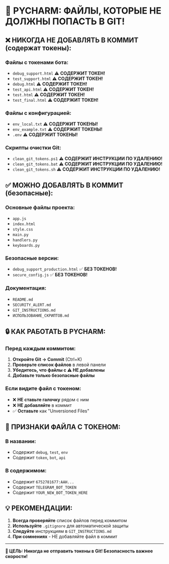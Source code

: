 # 🚨 PYCHARM: ФАЙЛЫ, КОТОРЫЕ НЕ ДОЛЖНЫ ПОПАСТЬ В GIT!

## ❌ **НИКОГДА НЕ ДОБАВЛЯТЬ В КОММИТ (содержат токены):**

### **Файлы с токенами бота:**
- `debug_support.html` ⚠️ **СОДЕРЖИТ ТОКЕН!**
- `test_support.html` ⚠️ **СОДЕРЖИТ ТОКЕН!**
- `debug.html` ⚠️ **СОДЕРЖИТ ТОКЕН!**
- `test_api.html` ⚠️ **СОДЕРЖИТ ТОКЕН!**
- `test.html` ⚠️ **СОДЕРЖИТ ТОКЕН!**
- `test_final.html` ⚠️ **СОДЕРЖИТ ТОКЕН!**

### **Файлы с конфигурацией:**
- `env_local.txt` ⚠️ **СОДЕРЖИТ ТОКЕНЫ!**
- `env_example.txt` ⚠️ **СОДЕРЖИТ ТОКЕНЫ!**
- `.env` ⚠️ **СОДЕРЖИТ ТОКЕНЫ!**

### **Скрипты очистки Git:**
- `clean_git_tokens.ps1` ⚠️ **СОДЕРЖИТ ИНСТРУКЦИИ ПО УДАЛЕНИЮ!**
- `clean_git_tokens.bat` ⚠️ **СОДЕРЖИТ ИНСТРУКЦИИ ПО УДАЛЕНИЮ!**
- `clean_git_tokens.sh` ⚠️ **СОДЕРЖИТ ИНСТРУКЦИИ ПО УДАЛЕНИЮ!**

## ✅ **МОЖНО ДОБАВЛЯТЬ В КОММИТ (безопасные):**

### **Основные файлы проекта:**
- `app.js`
- `index.html`
- `style.css`
- `main.py`
- `handlers.py`
- `keyboards.py`

### **Безопасные версии:**
- `debug_support_production.html` ✅ **БЕЗ ТОКЕНОВ!**
- `secure_config.js` ✅ **БЕЗ ТОКЕНОВ!**

### **Документация:**
- `README.md`
- `SECURITY_ALERT.md`
- `GIT_INSTRUCTIONS.md`
- `ИСПОЛЬЗОВАНИЕ_СКРИПТОВ.md`

## 🔒 **КАК РАБОТАТЬ В PYCHARM:**

### **Перед каждым коммитом:**
1. **Откройте Git → Commit** (Ctrl+K)
2. **Проверьте список файлов** в левой панели
3. **Убедитесь, что файлы с ⚠️ НЕ добавлены**
4. **Добавьте только безопасные файлы**

### **Если видите файл с токеном:**
- ❌ **НЕ ставьте галочку** рядом с ним
- ❌ **НЕ добавляйте** в коммит
- ✅ **Оставьте** как "Unversioned Files"

## 🚨 **ПРИЗНАКИ ФАЙЛА С ТОКЕНОМ:**

### **В названии:**
- Содержит `debug`, `test`, `env`
- Содержит `token`, `bot`, `api`

### **В содержимом:**
- Содержит `6752781677:AAH...`
- Содержит `TELEGRAM_BOT_TOKEN`
- Содержит `YOUR_NEW_BOT_TOKEN_HERE`

## 💡 **РЕКОМЕНДАЦИИ:**

1. **Всегда проверяйте** список файлов перед коммитом
2. **Используйте** `.gitignore` для автоматической защиты
3. **Следуйте** инструкциям в `GIT_INSTRUCTIONS.md`
4. **При сомнениях** - НЕ добавляйте файл в коммит

---

**🎯 ЦЕЛЬ: Никогда не отправить токены в Git! Безопасность важнее скорости!** 